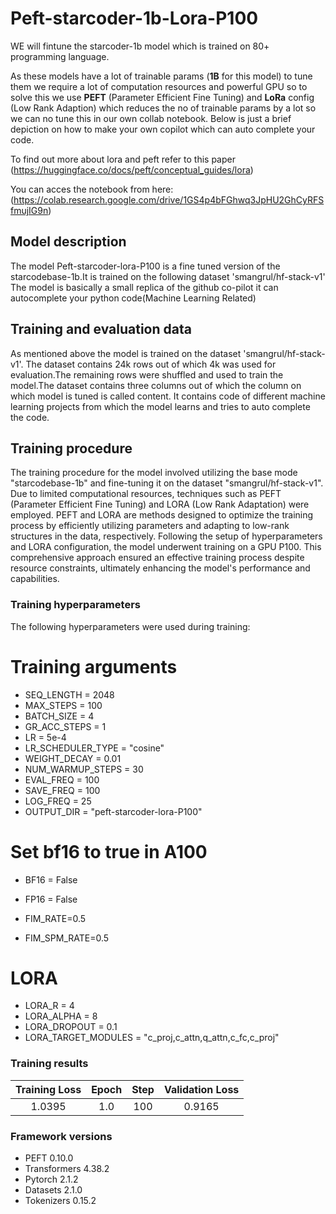 # Peft-starcoder-1b-Lora-P100

WE will fintune the starcoder-1b model which is trained on 80+ programming language.

As these models have a lot of trainable params (**1B** for this model) to tune them we require a lot of computation resources and powerful GPU so to solve this we use **PEFT** (Parameter Efficient Fine Tuning) and **LoRa** config (Low Rank Adaption) which reduces the no of trainable params by a lot so we can no tune this in our own collab notebook.
Below is just a brief depiction on how to make your own copilot which can auto complete your code.

To find out more about lora and peft refer to this paper
(https://huggingface.co/docs/peft/conceptual_guides/lora)

You can acces the notebook from here: (https://colab.research.google.com/drive/1GS4p4bFGhwq3JpHU2GhCyRFSfmujIG9n)


## Model description

The model Peft-starcoder-lora-P100 is a fine tuned version of the starcodebase-1b.It is trained on the following dataset 'smangrul/hf-stack-v1'
The model is basically a small replica of the github co-pilot it can autocomplete your python code(Machine Learning Related)


## Training and evaluation data

As mentioned above the model is trained on the dataset 'smangrul/hf-stack-v1'. The dataset contains 24k rows out of which 4k was used for evaluation.The remaining rows were shuffled
and used to train the model.The dataset contains three columns out of which the column on which model is tuned is called content. It contains code of different machine learning projects from which the model learns and tries to auto complete the code.

## Training procedure

The training procedure for the model involved utilizing the base mode "starcodebase-1b" and fine-tuning it on the dataset "smangrul/hf-stack-v1". Due to limited computational resources, techniques such as PEFT (Parameter Efficient Fine Tuning) and LORA (Low Rank Adaptation) were employed. PEFT and LORA are methods designed to optimize the training process by efficiently utilizing parameters and adapting to low-rank structures in the data, respectively. Following the setup of hyperparameters and LORA configuration, the model underwent training on a GPU P100. This comprehensive approach ensured an effective training process despite resource constraints, ultimately enhancing the model's performance and capabilities.

### Training hyperparameters

The following hyperparameters were used during training: 
  
  # Training arguments
 - SEQ_LENGTH = 2048 
 - MAX_STEPS = 100
 - BATCH_SIZE = 4
 - GR_ACC_STEPS = 1 
 - LR = 5e-4
 - LR_SCHEDULER_TYPE = "cosine"
 - WEIGHT_DECAY = 0.01
 - NUM_WARMUP_STEPS = 30
 - EVAL_FREQ = 100
 - SAVE_FREQ = 100
 - LOG_FREQ = 25
 - OUTPUT_DIR = "peft-starcoder-lora-P100"
  
  # Set bf16 to true in A100
 - BF16 = False
 - FP16 = False
  
 - FIM_RATE=0.5
 - FIM_SPM_RATE=0.5
  
  # LORA
 - LORA_R = 4
 - LORA_ALPHA = 8
 - LORA_DROPOUT = 0.1
 - LORA_TARGET_MODULES = "c_proj,c_attn,q_attn,c_fc,c_proj"

### Training results

| Training Loss | Epoch | Step | Validation Loss |
|:-------------:|:-----:|:----:|:---------------:|
| 1.0395        | 1.0   | 100  | 0.9165          |


### Framework versions

- PEFT 0.10.0
- Transformers 4.38.2
- Pytorch 2.1.2
- Datasets 2.1.0
- Tokenizers 0.15.2
